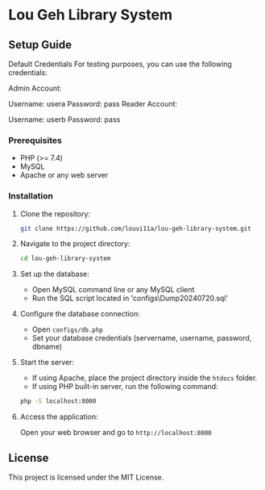 # Lou Geh Library System

## Setup Guide
Default Credentials
For testing purposes, you can use the following credentials:

Admin Account:

Username: usera
Password: pass
Reader Account:

Username: userb
Password: pass

### Prerequisites

- PHP (>= 7.4)
- MySQL
- Apache or any web server

### Installation

1. Clone the repository:

    ```bash
    git clone https://github.com/louvi11a/lou-geh-library-system.git
    ```

2. Navigate to the project directory:

    ```bash
    cd lou-geh-library-system
    ```

3. Set up the database:

    - Open MySQL command line or any MySQL client
    - Run the SQL script located in 'configs\Dump20240720.sql'

4. Configure the database connection:

    - Open `configs/db.php`
    - Set your database credentials (servername, username, password, dbname)

5. Start the server:

    - If using Apache, place the project directory inside the `htdocs` folder.
    - If using PHP built-in server, run the following command:

    ```bash
    php -S localhost:8000
    ```

6. Access the application:

    Open your web browser and go to `http://localhost:8000`


## License

This project is licensed under the MIT License.
